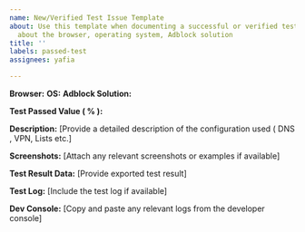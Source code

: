 ```yaml
---
name: New/Verified Test Issue Template
about: Use this template when documenting a successful or verified test. Provide details
  about the browser, operating system, Adblock solution
title: ''
labels: passed-test
assignees: yafia

---
```


**Browser:**
**OS:**
**Adblock Solution:**

**Test Passed Value ( % ):**

**Description:**
[Provide a detailed description of the configuration used ( DNS , VPN, Lists etc.]

**Screenshots:**
[Attach any relevant screenshots or examples if available]

**Test Result Data:**
[Provide exported test result]

**Test Log:**
[Include the test log if available]

**Dev Console:**
[Copy and paste any relevant logs  from the developer console]
